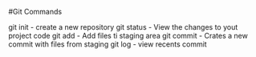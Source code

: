 #Git Commands

git init - create a new repository
git status - View the changes to yout project code
git add - Add files ti staging area
git commit - Crates a new commit with files from staging
git log - view recents commit